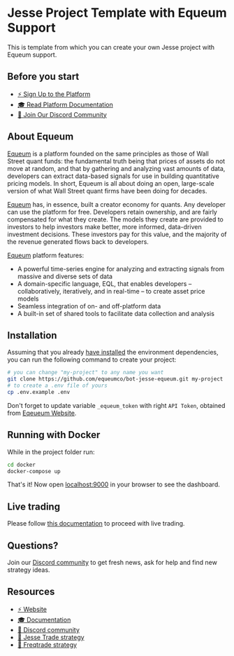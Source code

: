 # Jesse Project Template with Equeum Support

This is template from which you can create your own Jesse project with Equeum support.

## Before you start

- [⚡️ Sign Up to the Platform](https://equeum.com/)
- [🎓 Read Platform Documentation](https://equeum.gitbook.io/docs/)
- [💬 Join Our Discord Community](https://discord.gg/J7Dwh3xPVD)

## About Equeum
[Equeum](https://equeum.com/) is a platform founded on the same principles as those of Wall Street quant funds: the fundamental truth being that prices of assets do not move at random, and that by gathering and analyzing vast amounts of data, developers can extract data-based signals for use in building quantitative pricing models. In short, Equeum is all about doing an open, large-scale version of what Wall Street quant firms have been doing for decades.

[Equeum](https://equeum.com/) has, in essence, built a creator economy for quants. Any developer can use the platform for free.  Developers retain ownership, and are fairly compensated for what they create. The models they create are provided to investors to help investors make better, more informed, data-driven investment decisions. These investors pay for this value, and the majority of the revenue generated flows back to developers.

[Equeum](https://equeum.com/) platform features:
- A powerful time-series engine for analyzing and extracting signals from massive and diverse sets of data
- A domain-specific language, EQL, that enables developers – collaboratively, iteratively, and in real-time – to create asset price models
- Seamless integration of on- and off-platform data
- A built-in set of shared tools to facilitate data collection and analysis

## Installation
Assuming that you already [have installed](https://docs.jesse.trade/docs/getting-started) the environment dependencies, you can run the following command to create your project:

```sh
# you can change "my-project" to any name you want
git clone https://github.com/equeumco/bot-jesse-equeum.git my-project
# to create a .env file of yours
cp .env.example .env
```

Don't forget to update variable `_equeum_token` with right `API Token`, obtained from [Eqeueum Website](https://app.equeum.com/register).

## Running with Docker
While in the project folder run:

```sh
cd docker
docker-compose up
```

That's it! Now open [localhost:9000](http://localhost:9000) in your browser to see the dashboard. 

## Live trading
Please follow [this documentation](https://docs.jesse.trade/docs/livetrade.html#installation) to proceed with live trading.


## Questions?

Join our [Discord community](https://discord.gg/J7Dwh3xPVD) to get fresh news, ask for help and find new strategy ideas.

## Resources

- [⚡️ Website](https://equeum.com/)
- [🎓 Documentation](https://equeum.gitbook.io/docs/)
- [💬 Discord community](https://discord.gg/J7Dwh3xPVD)
- [🤖 Jesse Trade strategy](https://github.com/equeumco/bot-jesse-equeum)
- [🤖 Freqtrade strategy](https://github.com/equeumco/bot-freqtrade-equeum)